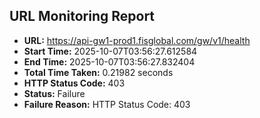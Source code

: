 ## URL Monitoring Report

- **URL:** https://api-gw1-prod1.fisglobal.com/gw/v1/health
- **Start Time:** 2025-10-07T03:56:27.612584
- **End Time:** 2025-10-07T03:56:27.832404
- **Total Time Taken:** 0.21982 seconds
- **HTTP Status Code:** 403
- **Status:** Failure
- **Failure Reason:** HTTP Status Code: 403
